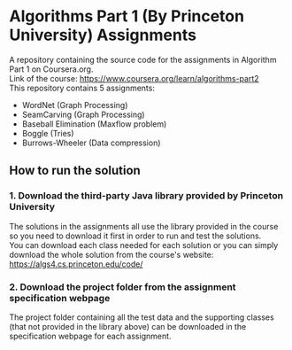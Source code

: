 # Algorithms Part 1 (By Princeton University) Assignments
A repository containing the source code for the assignments in Algorithm Part 1 on Coursera.org.  
Link of the course: https://www.coursera.org/learn/algorithms-part2  
This repository contains 5 assignments:
  - WordNet (Graph Processing)
  - SeamCarving (Graph Processing)
  - Baseball Elimination (Maxflow problem)
  - Boggle (Tries)
  - Burrows-Wheeler (Data compression)
 ## How to run the solution
 ### 1. Download the third-party Java library provided by Princeton University
 The solutions in the assignments all use the library provided in the course so you need to download it first in order to run and test 
 the solutions.  
 You can download each class needed for each solution or you can simply download the whole solution from the course's website: 
 https://algs4.cs.princeton.edu/code/  
 ### 2. Download the project folder from the assignment specification webpage
 The project folder containing all the test data and the supporting classes (that not provided in the library above) can be downloaded in the specification webpage for each assignment.
